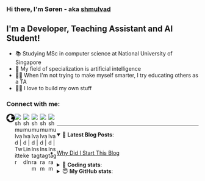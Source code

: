 ### Hi there, I'm Søren - aka [shmulvad][website]

## I'm a Developer, Teaching Assistant and AI Student!
- 📚 Studying MSc in computer science at National University of Singapore
- 🧠 My field of specialization is artificial intelligence
- 👨‍🏫 When I'm not trying to make myself smarter, I try educating others as a TA
- 👨‍💻 I love to build my own stuff

### Connect with me:

[<img align="left" alt="shmulvad.com" width="22px" src="https://raw.githubusercontent.com/iconic/open-iconic/master/svg/globe.svg" />][website]

[<img align="left" alt="shmulvad | Twitter" width="22px" src="https://cdn.jsdelivr.net/npm/simple-icons@v3/icons/twitter.svg" />][twitter]

[<img align="left" alt="shmulvad | LinkedIn" width="22px" src="https://cdn.jsdelivr.net/npm/simple-icons@v3/icons/linkedin.svg" />][linkedin]

[<img align="left" alt="shmulvad | Instagram" width="22px" src="https://cdn.jsdelivr.net/npm/simple-icons@v3/icons/instagram.svg" />][instagram]

[<img align="left" alt="shmulvad | Instagram" width="22px" src="https://cdn.jsdelivr.net/npm/simple-icons@v3/icons/stackoverflow.svg" />][stackOverflow]

[<img align="left" alt="shmulvad | Instagram" width="22px" src="https://cdn.jsdelivr.net/npm/simple-icons@v3/icons/gmail.svg" />][mail]

<br />

---

<details open>
 <summary>📕 <b>Latest Blog Posts</b>: </summary>

<br>

<!-- BLOG-POST-LIST:START -->
- [Why Did I Start This Blog](https://shmulvad.com/blog/why-did-start-this-blog)
<!-- BLOG-POST-LIST:END -->

</details>

<!-- --- -->

<details>
 <summary>🤖 <b>Coding stats</b>: </summary>

<br>

<!--START_SECTION:waka-->
**I'm a Night 🦉** 

```text
🌞 Morning    80 commits     ████░░░░░░░░░░░░░░░░░░░░░   16.7% 
🌆 Daytime    140 commits    ███████░░░░░░░░░░░░░░░░░░   29.23% 
🌃 Evening    123 commits    ██████░░░░░░░░░░░░░░░░░░░   25.68% 
🌙 Night      136 commits    ███████░░░░░░░░░░░░░░░░░░   28.39%

```


📊 **This Week I Spent My Time On** 

```text
💬 Programming Languages: 
Python                   12 hrs 45 mins      ██████████░░░░░░░░░░░░░░░   43.17% 
TeX                      7 hrs 10 mins       ██████░░░░░░░░░░░░░░░░░░░   24.26% 
Other                    6 hrs 27 mins       █████░░░░░░░░░░░░░░░░░░░░   21.83% 
SQL                      1 hr 53 mins        █░░░░░░░░░░░░░░░░░░░░░░░░   6.43% 
Text                     48 mins             ░░░░░░░░░░░░░░░░░░░░░░░░░   2.75%

🔥 Editors: 
VS Code                  18 hrs 8 mins       ███████████████░░░░░░░░░░   61.4% 
Zsh                      6 hrs 23 mins       █████░░░░░░░░░░░░░░░░░░░░   21.63% 
Sublime Text             5 hrs 1 min         ████░░░░░░░░░░░░░░░░░░░░░   16.97%

🐱‍💻 Projects: 
ai-planning              10 hrs 29 mins      ████████░░░░░░░░░░░░░░░░░   35.47% 
NNaDL                    7 hrs 7 mins        ██████░░░░░░░░░░░░░░░░░░░   24.1% 
Unknown Project          3 hrs 41 mins       ███░░░░░░░░░░░░░░░░░░░░░░   12.48% 
Project                  2 hrs 5 mins        █░░░░░░░░░░░░░░░░░░░░░░░░   7.09% 
Homework                 1 hr 43 mins        █░░░░░░░░░░░░░░░░░░░░░░░░   5.85%

```


<!--END_SECTION:waka-->

</details>

<!-- --- -->

<details>
 <summary>😇 <b>My GitHub stats</b>: </summary>

<br>

<img align="left" alt="shmulvad's Github Stats" src="https://github-readme-stats.vercel.app/api?username=shmulvad&show_icons=true&hide_border=true" />

</details>



[website]: https://shmulvad.com
[twitter]: https://twitter.com/shmulvad
[linkedin]: https://linkedin.com/in/shmulvad
[instagram]: https://instagram.com/shmulvad
[stackOverflow]: https://stackoverflow.com/users/9248793/shmulvad
[mail]: mailto:shmulvad@gmail.com

